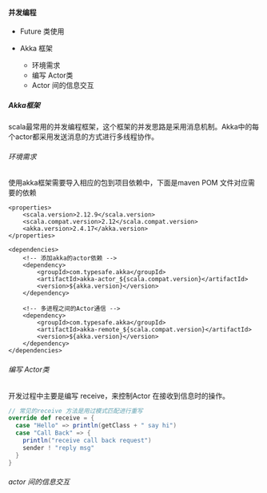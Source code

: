 #### 并发编程

- Future 类使用

- Akka 框架
  
  - 环境需求
  - 编写 Actor类
  - Actor 间的信息交互

##### Akka框架

scala最常用的并发编程框架，这个框架的并发思路是采用消息机制。Akka中的每个actor都采用发送消息的方式进行多线程协作。

###### 环境需求

使用akka框架需要导入相应的包到项目依赖中，下面是maven POM 文件对应需要的依赖

```pom
<properties>
    <scala.version>2.12.9</scala.version>
    <scala.compat.version>2.12</scala.compat.version>
    <akka.version>2.4.17</akka.version>
</properties>

<dependencies>
    <!-- 添加akka的actor依赖 -->
    <dependency>
        <groupId>com.typesafe.akka</groupId>
        <artifactId>akka-actor_${scala.compat.version}</artifactId>
        <version>${akka.version}</version>
    </dependency>

    <!-- 多进程之间的Actor通信 -->
    <dependency>
        <groupId>com.typesafe.akka</groupId>
        <artifactId>akka-remote_${scala.compat.version}</artifactId>
        <version>${akka.version}</version>
    </dependency>
</dependencies>
```

###### 编写 Actor类

开发过程中主要是编写 receive，来控制Actor 在接收到信息时的操作。

```scala
// 常见的receive 方法是用过模式匹配进行重写
override def receive = {
  case "Hello" => println(getClass + " say hi")
  case "Call Back" => {
    println("receive call back request")
    sender ! "reply msg"
  }
}
```



###### actor 间的信息交互



